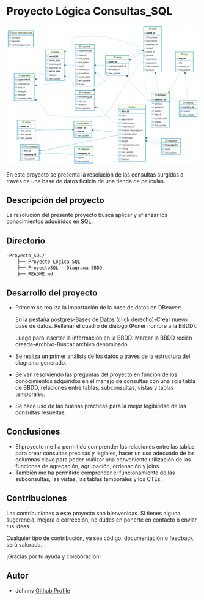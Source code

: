 # Proyecto Lógica Consultas_SQL

![Diagrama BBDD](./ProyectoSQL%20-%20Diagrama%20BBDD.png)

En este proyecto se presenta la resolución de las consultas surgidas a través de una base de datos ficticia de una tienda de películas.

## Descripción del proyecto
La resolución del presente proyecto busca aplicar y afianzar los conocimientos adquiridos en SQL. 

## Directorio
    -Proyecto_SQL/
        ├── Proyecto Lógica SQL
        ├── ProyectoSQL - Diagrama BBDD
        ├── README.md
    
## Desarrollo del proyecto
- Primero se realiza la importación de la base de datos en DBeaver:

  En la pestaña postgres-Bases de Datos (click derecho)-Crear nuevo base de datos. Rellenar el cuadro de diálogo (Poner nombre a la BBDD).

  Luego para insertar la información en la BBDD: Marcar la BBDD recién creada-Archivo-Buscar archivo denominado.
- Se realiza un primer análisis de los datos a través de la estructura
del diagrama generado.
- Se van resolviendo las preguntas del proyecto en función de los conocimientos adquiridos en el manejo de consultas con una sola tabla de BBDD, relaciones entre tablas, subconsultas, vistas y tablas temporales.
- Se hace uso de las buenas prácticas para la mejor legibilidad de las consultas resueltas.

## Conclusiones
- El proyecto me ha permitido comprender las relaciones entre las tablas para crear consultas precisas y legibles, hacer un uso adecuado de las columnas clave para poder realizar una conveniente utilización de las funciones de agregación, agrupación, ordenación y joins.
- También me ha permitido comprender el funcionamiento de las subconsultas, las vistas, las tablas temporales y los CTEs.

## Contribuciones
Las contribuciones a este proyecto son bienvenidas. Si tienes alguna sugerencia, mejora o corrección, no dudes en ponerte en contacto o enviar tus ideas.

Cualquier tipo de contribución, ya sea código, documentación o feedback, será valorada.

¡Gracias por tu ayuda y colaboración!

## Autor
- Johnny [Github Profile](https://github.com/jbdatalytics)





